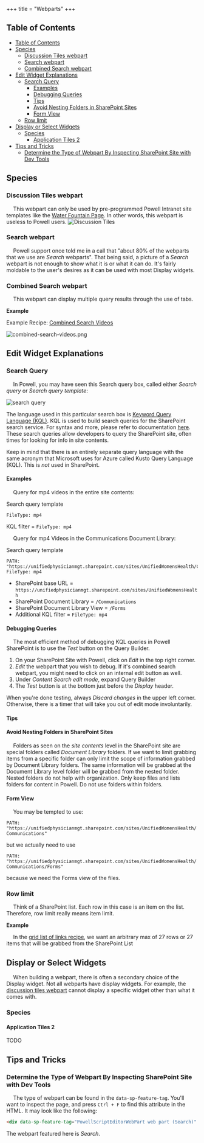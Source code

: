 +++
title = "Webparts"
+++

## Table of Contents
- [Table of Contents](#table-of-contents)
- [Species](#species)
  - [Discussion Tiles webpart](#discussion-tiles-webpart)
  - [Search webpart](#search-webpart)
  - [Combined Search webpart](#combined-search-webpart)
- [Edit Widget Explanations](#edit-widget-explanations)
  - [Search Query](#search-query)
    - [Examples](#examples)
    - [Debugging Queries](#debugging-queries)
    - [Tips](#tips)
    - [Avoid Nesting Folders in SharePoint Sites](#avoid-nesting-folders-in-sharepoint-sites)
    - [Form View](#form-view)
  - [Row limit](#row-limit)
- [Display or Select Widgets](#display-or-select-widgets)
  - [Species](#species-1)
    - [Application Tiles 2](#application-tiles-2)
- [Tips and Tricks](#tips-and-tricks)
  - [Determine the Type of Webpart By Inspecting SharePoint Site with Dev Tools](#determine-the-type-of-webpart-by-inspecting-sharepoint-site-with-dev-tools)

## Species

### Discussion Tiles webpart

&emsp; This webpart can only be used by pre-programmed Powell Intranet site templates like the [Water Fountain Page](/recipes/pow_example_pages/#water-fountain-page). In other words, this webpart is useless to Powell users.
![Discussion Tiles](https://i.postimg.cc/fL24hZss/discussion-tiles.png)

### Search webpart

&emsp; Powell support once told me in a call that "about 80% of the webparts that we use are *Search* webparts". That being said, a picture of a *Search* webpart is not enough to show what it is or what it can do. It's fairly moldable to the user's desires as it can be used with most Display widgets.

### Combined Search webpart

&emsp; This webpart can display multiple query results through the use of tabs.

**Example**

Example Recipe: [Combined Search Videos](/recipes/webparts/#combined_search_videos)

![combined-search-videos.png](https://i.postimg.cc/WbRtkTHF/combined-search-videos.png)


## Edit Widget Explanations

### Search Query

&emsp; In Powell, you may have seen this Search query box, called either *Search query* or *Search query template*:

![search query](https://i.postimg.cc/xC8js7F2/search-query.png)

The language used in this particular search box is [Keyword Query Language (KQL)](https://learn.microsoft.com/en-us/sharepoint/dev/general-development/keyword-query-language-kql-syntax-reference). KQL is used to build search queries for the SharePoint search service. For syntax and more, please refer to documentation [here](https://learn.microsoft.com/en-us/sharepoint/dev/general-development/building-search-queries-in-sharepoint). These search queries allow developers to query the SharePoint site, often times for looking for info in site contents.

Keep in mind that there is an entirely separate query language with the same acronym that Microsoft uses for Azure called Kusto Query Language (KQL). This is *not* used in SharePoint.

#### Examples

&emsp; Query for mp4 videos in the entire site contents:

Search query template
```
FileType: mp4
```
KQL filter = `FileType: mp4`


&emsp; Query for mp4 Videos in the Communications Document Library:

Search query template
```
PATH: "https://unifiedphysicianmgt.sharepoint.com/sites/UnifiedWomensHealth/Communications/Forms" FileType: mp4
```
- SharePoint base URL = `https://unifiedphysicianmgt.sharepoint.com/sites/UnifiedWomensHealth`
- SharePoint Document Library = `/Communications`
- SharePoint Document Library View = `/Forms`
- Additional KQL filter = `FileType: mp4`

#### Debugging Queries

&emsp; The most efficient method of debugging KQL queries in Powell SharePoint is to use the *Test* button on the Query Builder.
1. On your SharePoint Site with Powell, click on *Edit* in the top right corner.
2. *Edit* the webpart that you wish to debug. If it's combined search webpart, you might need to click on an internal edit button as well.
3. Under *Content Search edit mode*, expand Query Builder
4. The *Test* button is at the bottom just before the *Display* header.

When you're done testing, always *Discard changes* in the upper left corner. Otherwise, there is a timer that will take you out of edit mode involuntarily.

#### Tips

#### Avoid Nesting Folders in SharePoint Sites

&emsp; Folders as seen on the *site contents* level in the SharePoint site are special folders called *Document Library* folders. If we want to limit grabbing items from a specific folder can only limit the scope of information grabbed by Document Library folders. The same information will be grabbed at the Document Library level folder will be grabbed from the nested folder. Nested folders do not help with organization. Only keep files and lists folders for content in Powell. Do not use folders within folders.

#### Form View

&emsp; You may be tempted to use:

`PATH: "https://unifiedphysicianmgt.sharepoint.com/sites/UnifiedWomensHealth/Communications"`

but we actually need to use

`PATH: "https://unifiedphysicianmgt.sharepoint.com/sites/UnifiedWomensHealth/Communications/Forms"`

because we need the Forms view of the files.

### Row limit
&emsp; Think of a SharePoint list. Each row in this case is an item on the list. Therefore, row limit really means item limit.

**Example**

&emsp; In the [grid list of links recipe](/recipes/webparts/#grid-list-of-links), we want an arbitrary max of 27 rows or 27 items that will be grabbed from the SharePoint List

## Display or Select Widgets

&emsp; When building a webpart, there is often a secondary choice of the Display widget. Not all webparts have display widgets. For example, the [discussion tiles webpart](#discussion-tiles-webpart) cannot display a specific widget other than what it comes with.

### Species

#### Application Tiles 2

TODO

## Tips and Tricks

### Determine the Type of Webpart By Inspecting SharePoint Site with Dev Tools

&emsp; The type of webpart can be found in the `data-sp-feature-tag`. You'll want to inspect the page, and press `Ctrl + F` to find this attribute in the HTML. It may look like the following:
```html
<div data-sp-feature-tag="PowellScriptEditorWebPart web part (Search)" ...>...</div>
```
The webpart featured here is *Search*.
